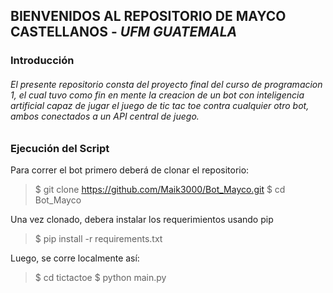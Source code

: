 ## BIENVENIDOS AL REPOSITORIO DE MAYCO CASTELLANOS - *UFM GUATEMALA*

### Introducción
######  El presente repositorio consta del proyecto final del curso de programacion 1, el cual tuvo como fin en mente la creacion de un bot con inteligencia artificial capaz de jugar el juego de tic tac toe contra cualquier otro bot, ambos conectados a un API central de juego.

### Ejecución del Script

Para correr el bot primero deberá de clonar el repositorio:
> $ git clone https://github.com/Maik3000/Bot_Mayco.git
> $ cd Bot_Mayco

Una vez clonado, debera instalar los requerimientos usando pip
> $ pip install -r requirements.txt

Luego, se corre localmente así:
> $ cd tictactoe
> $ python main.py
